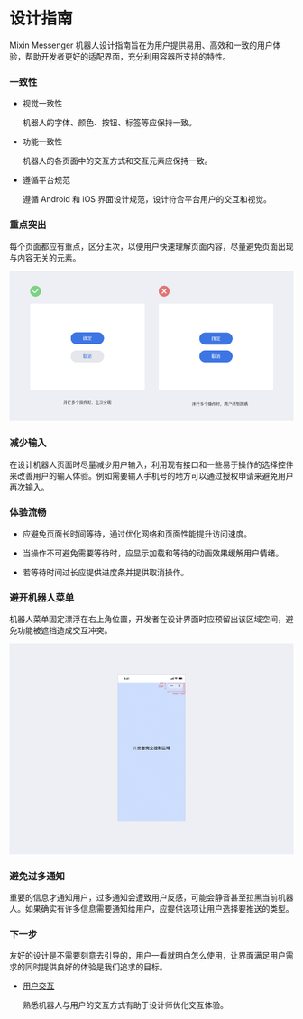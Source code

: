 # 设计指南

Mixin Messenger 机器人设计指南旨在为用户提供易用、高效和一致的用户体验，帮助开发者更好的适配界面，充分利用容器所支持的特性。

### 一致性

- 视觉一致性

  机器人的字体、颜色、按钮、标签等应保持一致。

- 功能一致性

  机器人的各页面中的交互方式和交互元素应保持一致。

- 遵循平台规范

  遵循 Android 和 iOS 界面设计规范，设计符合平台用户的交互和视觉。

### 重点突出

每个页面都应有重点，区分主次，以便用户快速理解页面内容，尽量避免页面出现与内容无关的元素。

![重点突出](./overview-point.png)

### 减少输入
  
在设计机器人页面时尽量减少用户输入，利用现有接口和一些易于操作的选择控件来改善用户的输入体验。例如需要输入手机号的地方可以通过授权申请来避免用户再次输入。

### 体验流畅

- 应避免页面长时间等待，通过优化网络和页面性能提升访问速度。

- 当操作不可避免需要等待时，应显示加载和等待的动画效果缓解用户情绪。

- 若等待时间过长应提供进度条并提供取消操作。

### 避开机器人菜单

机器人菜单固定漂浮在右上角位置，开发者在设计界面时应预留出该区域空间，避免功能被遮挡造成交互冲突。

![避开机器人菜单](./overview-nav-capsule.png)

### 避免过多通知

重要的信息才通知用户，过多通知会遭致用户反感，可能会静音甚至拉黑当前机器人。如果确实有许多信息需要通知给用户，应提供选项让用户选择要推送的类型。

### 下一步

友好的设计是不需要刻意去引导的，用户一看就明白怎么使用，让界面满足用户需求的同时提供良好的体验是我们追求的目标。

- [用户交互](./user-interaction)

  熟悉机器人与用户的交互方式有助于设计师优化交互体验。